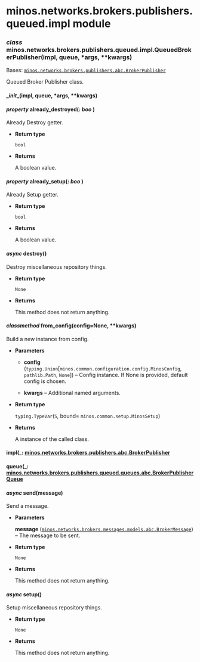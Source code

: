 # minos.networks.brokers.publishers.queued.impl module


### _class_ minos.networks.brokers.publishers.queued.impl.QueuedBrokerPublisher(impl, queue, \*args, \*\*kwargs)
Bases: [`minos.networks.brokers.publishers.abc.BrokerPublisher`](minos.networks.brokers.publishers.abc.md#minos.networks.brokers.publishers.abc.BrokerPublisher)

Queued Broker Publisher class.


#### \__init__(impl, queue, \*args, \*\*kwargs)

#### _property_ already_destroyed(_: boo_ )
Already Destroy getter.


* **Return type**

    `bool`



* **Returns**

    A boolean value.



#### _property_ already_setup(_: boo_ )
Already Setup getter.


* **Return type**

    `bool`



* **Returns**

    A boolean value.



#### _async_ destroy()
Destroy miscellaneous repository things.


* **Return type**

    `None`



* **Returns**

    This method does not return anything.



#### _classmethod_ from_config(config=None, \*\*kwargs)
Build a new instance from config.


* **Parameters**

    
    * **config** (`typing.Union`[`minos.common.configuration.config.MinosConfig`, `pathlib.Path`, `None`]) – Config instance. If None is provided, default config is chosen.


    * **kwargs** – Additional named arguments.



* **Return type**

    `typing.TypeVar`(`S`, bound= `minos.common.setup.MinosSetup`)



* **Returns**

    A instance of the called class.



#### impl(_: [minos.networks.brokers.publishers.abc.BrokerPublisher](minos.networks.brokers.publishers.abc.md#minos.networks.brokers.publishers.abc.BrokerPublisher_ )

#### queue(_: [minos.networks.brokers.publishers.queued.queues.abc.BrokerPublisherQueue](minos.networks.brokers.publishers.queued.queues.abc.md#minos.networks.brokers.publishers.queued.queues.abc.BrokerPublisherQueue_ )

#### _async_ send(message)
Send a message.


* **Parameters**

    **message** ([`minos.networks.brokers.messages.models.abc.BrokerMessage`](minos.networks.brokers.messages.models.abc.md#minos.networks.brokers.messages.models.abc.BrokerMessage)) – The message to be sent.



* **Return type**

    `None`



* **Returns**

    This method does not return anything.



#### _async_ setup()
Setup miscellaneous repository things.


* **Return type**

    `None`



* **Returns**

    This method does not return anything.
